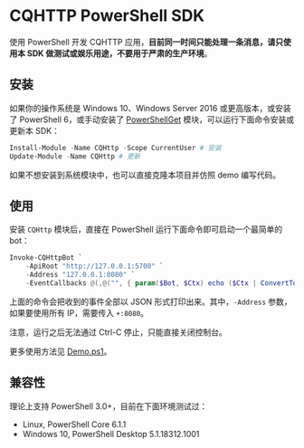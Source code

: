 # CQHTTP PowerShell SDK

使用 PowerShell 开发 CQHTTP 应用，**目前同一时间只能处理一条消息，请只使用本 SDK 做测试或娱乐用途，不要用于严肃的生产环境**。

## 安装

如果你的操作系统是 Windows 10、Windows Server 2016 或更高版本，或安装了 PowerShell 6，或手动安装了 [PowerShellGet](https://docs.microsoft.com/zh-cn/powershell/gallery/overview) 模块，可以运行下面命令安装或更新本 SDK：

```ps1
Install-Module -Name CQHttp -Scope CurrentUser # 安装
Update-Module -Name CQHttp # 更新
```

如果不想安装到系统模块中，也可以直接克隆本项目并仿照 demo 编写代码。

## 使用

安装 `CQHttp` 模块后，直接在 PowerShell 运行下面命令即可启动一个最简单的 bot：

```ps1
Invoke-CQHttpBot `
    -ApiRoot "http://127.0.0.1:5700" `
    -Address "127.0.0.1:8080" `
    -EventCallbacks @(,@("", { param($Bot, $Ctx) echo ($Ctx | ConvertTo-Json) }))
```

上面的命令会把收到的事件全部以 JSON 形式打印出来。其中，`-Address` 参数，如果要使用所有 IP，需要传入 `+:8080`。

注意，运行之后无法通过 Ctrl-C 停止，只能直接关闭控制台。

更多使用方法见 [Demo.ps1](Demo.ps1)。

## 兼容性

理论上支持 PowerShell 3.0+，目前在下面环境测试过：

- Linux, PowerShell Core 6.1.1
- Windows 10, PowerShell Desktop 5.1.18312.1001
